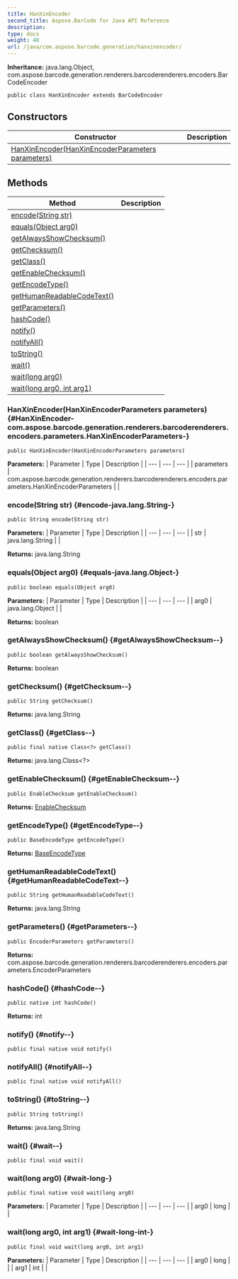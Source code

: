 ```yaml
---
title: HanXinEncoder
second_title: Aspose.BarCode for Java API Reference
description: 
type: docs
weight: 40
url: /java/com.aspose.barcode.generation/hanxinencoder/
---
```

**Inheritance:**
java.lang.Object, com.aspose.barcode.generation.renderers.barcoderenderers.encoders.BarCodeEncoder
```
public class HanXinEncoder extends BarCodeEncoder
```
## Constructors

| Constructor | Description |
| --- | --- |
| [HanXinEncoder(HanXinEncoderParameters parameters)](#HanXinEncoder-com.aspose.barcode.generation.renderers.barcoderenderers.encoders.parameters.HanXinEncoderParameters-) |  |
## Methods

| Method | Description |
| --- | --- |
| [encode(String str)](#encode-java.lang.String-) |  |
| [equals(Object arg0)](#equals-java.lang.Object-) |  |
| [getAlwaysShowChecksum()](#getAlwaysShowChecksum--) |  |
| [getChecksum()](#getChecksum--) |  |
| [getClass()](#getClass--) |  |
| [getEnableChecksum()](#getEnableChecksum--) |  |
| [getEncodeType()](#getEncodeType--) |  |
| [getHumanReadableCodeText()](#getHumanReadableCodeText--) |  |
| [getParameters()](#getParameters--) |  |
| [hashCode()](#hashCode--) |  |
| [notify()](#notify--) |  |
| [notifyAll()](#notifyAll--) |  |
| [toString()](#toString--) |  |
| [wait()](#wait--) |  |
| [wait(long arg0)](#wait-long-) |  |
| [wait(long arg0, int arg1)](#wait-long-int-) |  |
### HanXinEncoder(HanXinEncoderParameters parameters) {#HanXinEncoder-com.aspose.barcode.generation.renderers.barcoderenderers.encoders.parameters.HanXinEncoderParameters-}
```
public HanXinEncoder(HanXinEncoderParameters parameters)
```


**Parameters:**
| Parameter | Type | Description |
| --- | --- | --- |
| parameters | com.aspose.barcode.generation.renderers.barcoderenderers.encoders.parameters.HanXinEncoderParameters |  |

### encode(String str) {#encode-java.lang.String-}
```
public String encode(String str)
```




**Parameters:**
| Parameter | Type | Description |
| --- | --- | --- |
| str | java.lang.String |  |

**Returns:**
java.lang.String
### equals(Object arg0) {#equals-java.lang.Object-}
```
public boolean equals(Object arg0)
```




**Parameters:**
| Parameter | Type | Description |
| --- | --- | --- |
| arg0 | java.lang.Object |  |

**Returns:**
boolean
### getAlwaysShowChecksum() {#getAlwaysShowChecksum--}
```
public boolean getAlwaysShowChecksum()
```




**Returns:**
boolean
### getChecksum() {#getChecksum--}
```
public String getChecksum()
```




**Returns:**
java.lang.String
### getClass() {#getClass--}
```
public final native Class<?> getClass()
```




**Returns:**
java.lang.Class<?>
### getEnableChecksum() {#getEnableChecksum--}
```
public EnableChecksum getEnableChecksum()
```




**Returns:**
[EnableChecksum](../../com.aspose.barcode.generation/enablechecksum)
### getEncodeType() {#getEncodeType--}
```
public BaseEncodeType getEncodeType()
```




**Returns:**
[BaseEncodeType](../../com.aspose.barcode.generation/baseencodetype)
### getHumanReadableCodeText() {#getHumanReadableCodeText--}
```
public String getHumanReadableCodeText()
```




**Returns:**
java.lang.String
### getParameters() {#getParameters--}
```
public EncoderParameters getParameters()
```




**Returns:**
com.aspose.barcode.generation.renderers.barcoderenderers.encoders.parameters.EncoderParameters
### hashCode() {#hashCode--}
```
public native int hashCode()
```




**Returns:**
int
### notify() {#notify--}
```
public final native void notify()
```




### notifyAll() {#notifyAll--}
```
public final native void notifyAll()
```




### toString() {#toString--}
```
public String toString()
```




**Returns:**
java.lang.String
### wait() {#wait--}
```
public final void wait()
```




### wait(long arg0) {#wait-long-}
```
public final native void wait(long arg0)
```




**Parameters:**
| Parameter | Type | Description |
| --- | --- | --- |
| arg0 | long |  |

### wait(long arg0, int arg1) {#wait-long-int-}
```
public final void wait(long arg0, int arg1)
```




**Parameters:**
| Parameter | Type | Description |
| --- | --- | --- |
| arg0 | long |  |
| arg1 | int |  |

